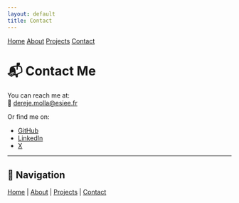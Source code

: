 ```yaml
---
layout: default
title: Contact
---
```


<div class="navbar">
  <a href="/">Home</a>
  <a href="/about">About</a>
  <a href="/projects">Projects</a>
  <a href="/contact">Contact</a>
</div>

# 📬 Contact Me

You can reach me at:  
📧 [dereje.molla@esiee.fr](mailto:dereje.molla@esiee.fr)  

Or find me on:  
- [GitHub](https://github.com/derejemm)  
- [LinkedIn](https://linkedin.com/in/dereje-mechal-molla-963a6162)  
- [X](https://x.com/dere1223)  

---

## 🔗 Navigation
[Home](/) | [About](about.md) | [Projects](projects.md) | [Contact](contact.md)
